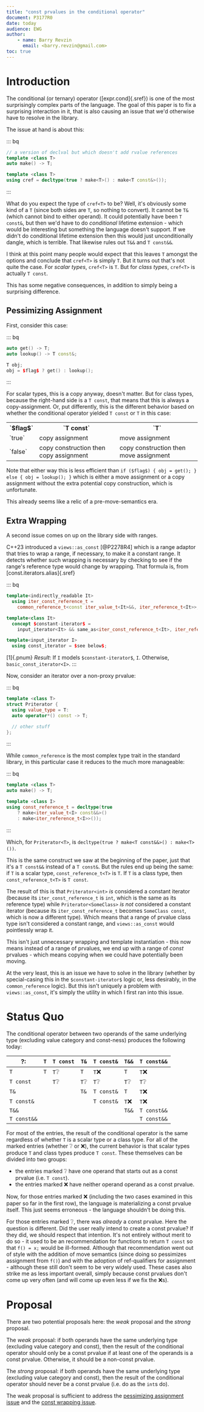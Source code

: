 ```yaml
---
title: "const prvalues in the conditional operator"
document: P3177R0
date: today
audience: EWG
author:
    - name: Barry Revzin
      email: <barry.revzin@gmail.com>
toc: true
---
```


# Introduction

The conditional (or ternary) operator ([expr.cond]{.sref}) is one of the most surprisingly complex parts of the language. The goal of this paper is to fix a surprising interaction in it, that is also causing an issue that we'd otherwise have to resolve in the library.

The issue at hand is about this:

::: bq
```cpp
// a version of declval but which doesn't add rvalue references
template <class T>
auto make() -> T;

template <class T>
using cref = decltype(true ? make<T>() : make<T const&>());
```
:::

What do you expect the type of `cref<T>` to be? Well, it's obviously some kind of a `T` (since both sides are `T`, so nothing to convert). It cannot be `T&` (which cannot bind to either operand). It could potentially have been `T const&`, but then we'd have to do _conditional_ lifetime extension - which would be interesting but something the language doesn't support. If we didn't do conditional lifetime extension then this would just unconditionally dangle, which is terrible. That likewise rules out `T&&` and `T const&&`.

I think at this point many people would expect that this leaves `T` amongst the options and conclude that `cref<T>` is simply `T`. But it turns out that's not quite the case. For *scalar types*, `cref<T>` is `T`. But for *class types*, `cref<T>` is actually `T const`.

This has some negative consequences, in addition to simply being a surprising difference.

## Pessimizing Assignment

First, consider this case:

::: bq
```cpp
auto get() -> T;
auto lookup() -> T const&;

T obj;
obj = $flag$ ? get() : lookup();
```
:::

For scalar types, this is a copy anyway, doesn't matter. But for class types, because the right-hand side is a `T const`, that means that this is always a copy-assignment. Or, put differently, this is the different behavior based on whether the conditional operator yielded `T const` or `T` in this case:

<table>
<tr><th>`$flag$`</th><th>`T const`</th><th>`T`</th></tr>
<tr><td>`true`</td><td>copy assignment</td><td>move assignment</td></tr>
<tr><td>`false`</td><td>copy construction then copy assignment</td><td>copy construction then move assignment</td></tr>
</table>

Note that either way this is less efficient than `if ($flag$) { obj = get(); } else { obj = lookup(); }` which is either a move assignment or a copy assignment without the extra potential copy construction, which is unfortunate.

This already seems like a relic of a pre-move-semantics era.

## Extra Wrapping

A second issue comes on up on the library side with ranges.

C++23 introduced a `views::as_const` [@P2278R4] which is a range adaptor that tries to wrap a range, if necessary, to make it a constant range. It detects whether such wrapping is necessary by checking to see if the range's reference type would change by wrapping. That formula is, from [const.iterators.alias]{.sref}

::: bq
```cpp
template<indirectly_readable It>
  using iter_const_reference_t =
    common_reference_t<const iter_value_t<It>&&, iter_reference_t<It>>;

template<class It>
  concept $constant-iterator$ =                                                   // exposition only
    input_iterator<It> && same_as<iter_const_reference_t<It>, iter_reference_t<It>>;

template<input_iterator I>
  using const_iterator = $see below$;
```
[1]{.pnum} *Result*: If `I` models `$constant-iterator$`, `I`. Otherwise, `basic_const_iterator<I>`.
:::

Now, consider an iterator over a non-proxy prvalue:

::: bq
```cpp
template <class T>
struct Priterator {
  using value_type = T:
  auto operator*() const -> T;

  // other stuff
};
```
:::

While `common_reference` is the most complex type trait in the standard library, in this particular case it reduces to the much more manageable:

::: bq
```cpp
template <class T>
auto make() -> T;

template <class I>
using const_reference_t = decltype(true
    ? make<iter_value_t<I> const&&>()
    : make<iter_reference_t<I>>());
```
:::

Which, for `Priterator<T>`, is `decltype(true ? make<T const&&>() : make<T>())`.

This is the same construct we saw at the beginning of the paper, just that it's a `T const&&` instead of a `T const&`. But the rules end up being the same: if `T` is a scalar type, `const_reference_t<T>` is `T`. If `T` is a class type, then `const_reference_t<T>` is `T const`.

The result of this is that `Priterator<int>` *is* considered a constant iterator (because its `iter_const_reference_t` is `int`, which is the same as its reference type) while `Priterator<SomeClass>` *is not* considered a constant iterator (because its `iter_const_reference_t` becomes `SomeClass const`, which is now a different type). Which means that a range of prvalue class type isn't considered a constant range, and `views::as_const` would pointlessly wrap it.

This isn't just unnecessary wrapping and template instantiation - this now means instead of a range of prvalues, we end up with a range of *const* prvalues - which means copying when we could have potentially been moving.

At the very least, this is an issue we have to solve in the library (whether by special-casing this in the `$constant-iterator$` logic or, less desirably, in the `common_reference` logic). But this isn't uniquely a problem with `views::as_const`, it's simply the utility in which I first ran into this issue.

# Status Quo

The conditional operator between two operands of the same underlying type (excluding value category and const-ness) produces the following today:

|?:|`T`|`T const`|`T&`|`T const&`|`T&&`|`T const&&`|
|-|-|-|-|-|-|-|
|`T`|`T`|`T`❔|`T`|`T`❌|`T`|`T`❌|
|`T const`||`T`❔|`T`❔|`T`❔|`T`❔|`T`❔|
|`T&`|||`T&`|`T const&`|`T`|`T`❌|
|`T const&`||||`T const&`|`T`❌|`T`❌|
|`T&&`|||||`T&&`|`T const&&`|
|`T const&&`||||||`T const&&`|

For most of the entries, the result of the conditional operator is the same regardless of whether `T` is a scalar type or a class type. For all of the marked entries (whether ❔ or ❌), the current behavior is that scalar types produce `T` and class types produce `T const`. These themselves can be divided into two groups:

* the entries marked ❔ have one operand that starts out as a const prvalue (i.e. `T const`).
* the entries marked ❌ have neither operand operand as a const prvalue.

Now, for those entries marked ❌ (including the two cases examined in this paper so far in the first row), the language is materializing a const prvalue itself. This just seems erroneous - the language shouldn't be doing this.

For those entries marked ❔, there was *already* a const prvalue. Here the question is different. Did the user really intend to create a const prvalue? If they did, we should respect that intention. It's not entirely without merit to do so - it used to be an recommendation for functions to return `T const` so that `f() = x;` would be ill-formed. Although that recommendation went out of style with the addition of move semantics (since doing so pessimizes assignment from `f()`) and with the adoption of ref-qualifiers for assignment - although these still don't seem to be very widely used. These cases also strike me as less important overall, simply because const prvalues don't come up very often (and will come up even less if we fix the ❌s).

# Proposal

There are two potential proposals here: the *weak* proposal and the *strong* proposal.

The *weak* proposal: if both operands have the same underlying type (excluding value category and const), then the result of the conditional operator should only be a const prvalue if at least one of the operands is a const prvalue. Otherwise, it should be a non-const prvalue.

The *strong* proposal: if both operands have the same underlying type (excluding value category and const), then the result of the conditional operator should never be a const prvalue (i.e. do as the `int`s do).

The weak proposal is sufficient to address the [pessimizing assignment issue](#pessimizing-assignment) and the [const wrapping issue](#extra-wrapping).
